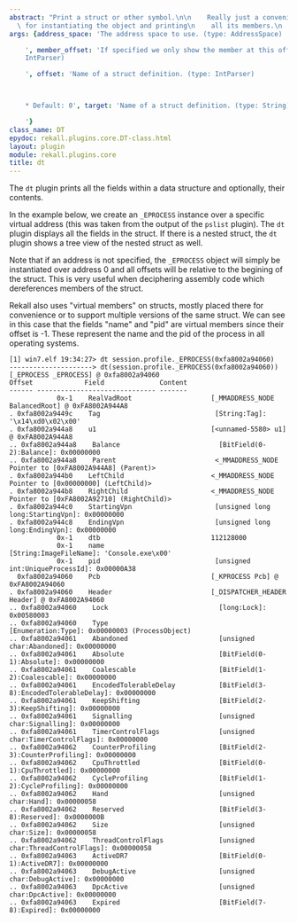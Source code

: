 ```yaml
---
abstract: "Print a struct or other symbol.\n\n    Really just a convenience function\
  \ for instantiating the object and printing\n    all its members.\n    "
args: {address_space: 'The address space to use. (type: AddressSpace)

    ', member_offset: 'If specified we only show the member at this offset. (type:
    IntParser)

    ', offset: 'Name of a struct definition. (type: IntParser)



    * Default: 0', target: 'Name of a struct definition. (type: String)

    '}
class_name: DT
epydoc: rekall.plugins.core.DT-class.html
layout: plugin
module: rekall.plugins.core
title: dt
---
```


The `dt` plugin prints all the fields within a data structure and optionally,
their contents.

In the example below, we create an `_EPROCESS` instance over a specific virtual
address (this was taken from the output of the `pslist` plugin). The `dt` plugin
displays all the fields in the struct. If there is a nested struct, the `dt`
plugin shows a tree view of the nested struct as well.

Note that if an address is not specified, the `_EPROCESS` object will simply be
instantiated over address 0 and all offsets will be relative to the begining of
the struct. This is very useful when deciphering assembly code which
dereferences members of the struct.

Rekall also uses "virtual members" on structs, mostly placed there for
convenience or to support multiple versions of the same struct. We can see in
this case that the fields "name" and "pid" are virtual members since their
offset is -1. These represent the name and the pid of the process in all
operating systems.

```text
[1] win7.elf 19:34:27> dt session.profile._EPROCESS(0xfa8002a94060)
---------------------> dt(session.profile._EPROCESS(0xfa8002a94060))
[_EPROCESS _EPROCESS] @ 0xfa8002a94060
Offset             Field              Content
------ ------------------------------ -------
            0x-1    RealVadRoot                    [_MMADDRESS_NODE BalancedRoot] @ 0xFA8002A944A8
. 0xfa8002a9449c    Tag                             [String:Tag]: '\x14\xd0\x02\x00'
. 0xfa8002a944a8    u1                             [<unnamed-5580> u1] @ 0xFA8002A944A8
.. 0xfa8002a944a8    Balance                         [BitField(0-2):Balance]: 0x00000000
.. 0xfa8002a944a8    Parent                         <_MMADDRESS_NODE Pointer to [0xFA8002A944A8] (Parent)>
. 0xfa8002a944b0    LeftChild                      <_MMADDRESS_NODE Pointer to [0x00000000] (LeftChild)>
. 0xfa8002a944b8    RightChild                     <_MMADDRESS_NODE Pointer to [0xFA8002A92710] (RightChild)>
. 0xfa8002a944c0    StartingVpn                     [unsigned long long:StartingVpn]: 0x00000000
. 0xfa8002a944c8    EndingVpn                       [unsigned long long:EndingVpn]: 0x00000000
            0x-1    dtb                            112128000
            0x-1    name                            [String:ImageFileName]: 'Console.exe\x00'
            0x-1    pid                             [unsigned int:UniqueProcessId]: 0x00000A38
  0xfa8002a94060    Pcb                            [_KPROCESS Pcb] @ 0xFA8002A94060
. 0xfa8002a94060    Header                         [_DISPATCHER_HEADER Header] @ 0xFA8002A94060
.. 0xfa8002a94060    Lock                            [long:Lock]: 0x00580003
.. 0xfa8002a94060    Type                            [Enumeration:Type]: 0x00000003 (ProcessObject)
.. 0xfa8002a94061    Abandoned                       [unsigned char:Abandoned]: 0x00000000
.. 0xfa8002a94061    Absolute                        [BitField(0-1):Absolute]: 0x00000000
.. 0xfa8002a94061    Coalescable                     [BitField(1-2):Coalescable]: 0x00000000
.. 0xfa8002a94061    EncodedTolerableDelay           [BitField(3-8):EncodedTolerableDelay]: 0x00000000
.. 0xfa8002a94061    KeepShifting                    [BitField(2-3):KeepShifting]: 0x00000000
.. 0xfa8002a94061    Signalling                      [unsigned char:Signalling]: 0x00000000
.. 0xfa8002a94061    TimerControlFlags               [unsigned char:TimerControlFlags]: 0x00000000
.. 0xfa8002a94062    CounterProfiling                [BitField(2-3):CounterProfiling]: 0x00000000
.. 0xfa8002a94062    CpuThrottled                    [BitField(0-1):CpuThrottled]: 0x00000000
.. 0xfa8002a94062    CycleProfiling                  [BitField(1-2):CycleProfiling]: 0x00000000
.. 0xfa8002a94062    Hand                            [unsigned char:Hand]: 0x00000058
.. 0xfa8002a94062    Reserved                        [BitField(3-8):Reserved]: 0x0000000B
.. 0xfa8002a94062    Size                            [unsigned char:Size]: 0x00000058
.. 0xfa8002a94062    ThreadControlFlags              [unsigned char:ThreadControlFlags]: 0x00000058
.. 0xfa8002a94063    ActiveDR7                       [BitField(0-1):ActiveDR7]: 0x00000000
.. 0xfa8002a94063    DebugActive                     [unsigned char:DebugActive]: 0x00000000
.. 0xfa8002a94063    DpcActive                       [unsigned char:DpcActive]: 0x00000000
.. 0xfa8002a94063    Expired                         [BitField(7-8):Expired]: 0x00000000
```

